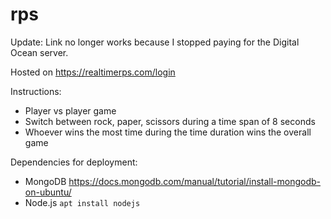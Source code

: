 # rps
Update: Link no longer works because I stopped paying for the Digital Ocean server.

Hosted on https://realtimerps.com/login

Instructions:
- Player vs player game
- Switch between rock, paper, scissors during a time span of 8 seconds
- Whoever wins the most time during the time duration wins the overall game

Dependencies for deployment:
- MongoDB https://docs.mongodb.com/manual/tutorial/install-mongodb-on-ubuntu/
- Node.js ```apt install nodejs```
